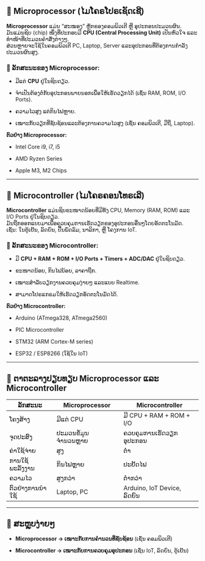 ## 🔹 Microprocessor (ໄມໂຄຣໂປຣເຊັດເຊີ)

**Microprocessor** ແມ່ນ “ສະໝອງ” ຫຼັກຂອງຄອມພິວເຕີ ຫຼື ອຸປະກອນປະມວນຜົນ.  
ມັນແມ່ນຊິບ (chip) ໜຶ່ງທີ່ປະກອບມີ **CPU (Central Processing Unit)** ເປັນຫົວໃຈ ແລະ ທຳໜ້າທີ່ປະມວນຄຳສັ່ງຕ່າງໆ.  
ສ່ວນຫຼາຍຈະໃຊ້ໃນຄອມພິວເຕີ PC, Laptop, Server ແລະອຸປະກອນທີ່ຕ້ອງການກຳລັງປະມວນຜົນສູງ.

### 🔧 ລັກສະນະຂອງ Microprocessor:

- ມີແຕ່ **CPU** ຢູ່ໃນຊິບດຽວ.
    
- ຈຳເປັນຕ້ອງຕໍ່ກັບອຸປະກອນພາຍນອກເພື່ອໃຫ້ເຮັດວຽກໄດ້ (ເຊັ່ນ RAM, ROM, I/O Ports).
    
- ຄວາມໄວສູງ ແຕ່ກິນໄຟຫຼາຍ.
    
- ເໝາະກັບວຽກທີ່ຊັບຊ້ອນແລະຕ້ອງການຄວາມໄວສູງ (ເຊັ່ນ ຄອມພິວເຕີ, ມືຖື, Laptop).
    

**ຕົວຢ່າງ Microprocessor:**

- Intel Core i9, i7, i5
    
- AMD Ryzen Series
    
- Apple M3, M2 Chips
    

---

## 🔹 Microcontroller (ໄມໂຄຣຄອນໂທຣເລີ)

**Microcontroller** ແມ່ນຊິບຂະໜາດນ້ອຍທີ່ມີທັງ CPU, Memory (RAM, ROM) ແລະ I/O Ports ຢູ່ໃນຊິບດຽວ.  
ມັນຖືກອອກແບບມາເພື່ອຄວບຄຸມການເຮັດວຽກຂອງອຸປະກອນອື່ນໆໂດຍອັດຕະໂນມັດ.  
ເຊັ່ນ: ໃນຕູ້ເຢັນ, ລົດຍົນ, ປື້ນພັດລົມ, ນາລິກາ, ຫຼື ໂຄງການ IoT.

### 🔧 ລັກສະນະຂອງ Microcontroller:

- ມີ **CPU + RAM + ROM + I/O Ports + Timers + ADC/DAC** ຢູ່ໃນຊິບດຽວ.
    
- ຂະໜາດນ້ອຍ, ກິນໄຟນ້ອຍ, ລາຄາຖືກ.
    
- ເໝາະສຳລັບວຽກງານຄວບຄຸມງ່າຍໆ ແລະແບບ Realtime.
    
- ສາມາດໂປຣແກຣມໃຫ້ເຮັດວຽກອັດຕະໂນມັດໄດ້.
    

**ຕົວຢ່າງ Microcontroller:**

- Arduino (ATmega328, ATmega2560)
    
- PIC Microcontroller
    
- STM32 (ARM Cortex-M series)
    
- ESP32 / ESP8266 (ໃຊ້ໃນ IoT)
    

---

## 🔸 ຕາຕະລາງປຽບທຽບ Microprocessor ແລະ Microcontroller

|ລັກສະນະ|**Microprocessor**|**Microcontroller**|
|---|---|---|
|ໂຄງສ້າງ|ມີແຕ່ CPU|ມີ CPU + RAM + ROM + I/O|
|ຈຸດປະສົງ|ປະມວນຂໍ້ມູນຈຳນວນຫຼາຍ|ຄວບຄຸມການເຮັດວຽກອຸປະກອນ|
|ຄ່າໃຊ້ຈ່າຍ|ສູງ|ຕ່ຳ|
|ການໃຊ້ພະລັງງານ|ກິນໄຟຫຼາຍ|ປະຢັດໄຟ|
|ຄວາມໄວ|ສູງກວ່າ|ຕ່ຳກວ່າ|
|ຕົວຢ່າງການນຳໃຊ້|Laptop, PC|Arduino, IoT Device, ລົດຍົນ|

---

## 🔹 ສະຫຼຸບງ່າຍໆ

- **Microprocessor → ເໝາະກັບການຄຳນວນທີ່ຊັບຊ້ອນ** (ເຊັ່ນ ຄອມພິວເຕີ)
    
- **Microcontroller → ເໝາະກັບການຄວບຄຸມອຸປະກອນ** (ເຊັ່ນ IoT, ລົດຍົນ, ຕູ້ເຢັນ)